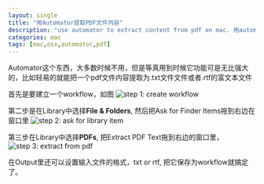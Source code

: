 ```yaml
---
layout: single
title: "用Automator提取PDF文件内容"
description: "use automator to extract content from pdf on mac. 用automator提取pdf文件的内容"
categories: mac
tags: [mac,osx,automator,pdf]
---
```


Automator这个东西，大多数时候不用，但是等真用到时候它功能可是无比强大的，比如轻易的就能把一个pdf文件内容提取为.txt文件文件或者.rtf的富文本文件

首先是要建立一个workflow，如图
![step 1: create workflow](http://images.fengqijun.me/2013-03/step1.png)

第二步是在Library中选择**File & Folders**, 然后把Ask for Finder Items拖到右边在窗口里
![step 2: ask for library item](http://images.fengqijun.me/2013-03/step2.png)

第三步在Library中选择**PDFs**, 把Extract PDF Text拖到右边的窗口里，
![step 3: extract from pdf](http://images.fengqijun.me/2013-03/step3.png)


在Output里还可以设置输入文件的格式，txt or rtf, 把它保存为workflow就搞定了。
